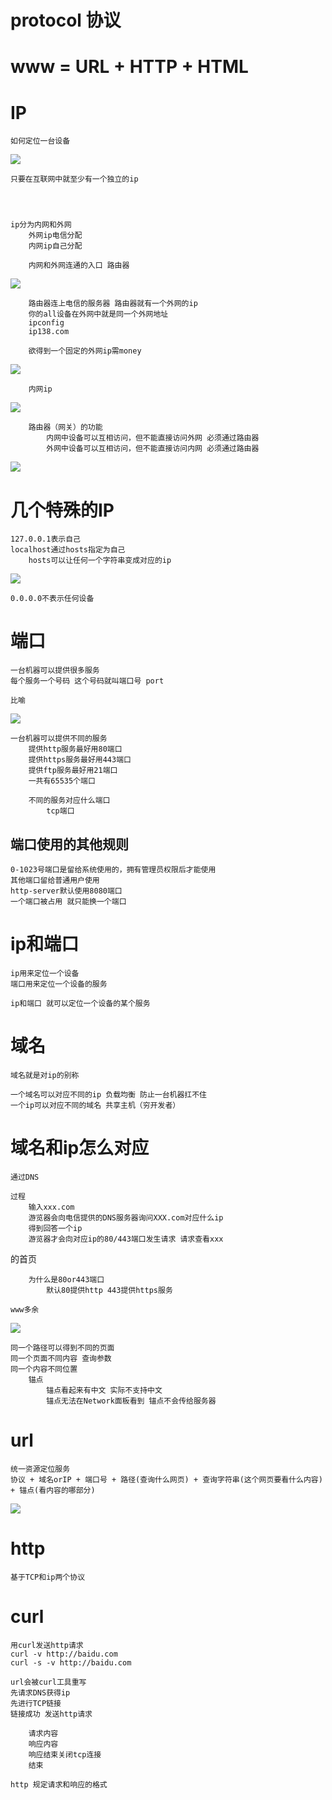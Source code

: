 # protocol 协议

# www = URL + HTTP + HTML

# IP
    如何定位一台设备
![](png/ip.png)

    只要在互联网中就至少有一个独立的ip




    ip分为内网和外网
        外网ip电信分配
        内网ip自己分配

        内网和外网连通的入口 路由器

![](png/ippp.png)

        路由器连上电信的服务器 路由器就有一个外网的ip
        你的all设备在外网中就是同一个外网地址
        ipconfig
        ip138.com

        欲得到一个固定的外网ip需money
![](png/outip.png)

        内网ip
![](png/inip.png)

        路由器（网关）的功能
            内网中设备可以互相访问，但不能直接访问外网 必须通过路由器
            外网中设备可以互相访问，但不能直接访问内网 必须通过路由器
![](png/QQQQQ.png)



# 几个特殊的IP

    127.0.0.1表示自己
    localhost通过hosts指定为自己
        hosts可以让任何一个字符串变成对应的ip
![](png/host.png)

    0.0.0.0不表示任何设备





# 端口
    一台机器可以提供很多服务
    每个服务一个号码 这个号码就叫端口号 port

    比喻
![](png/ppppppp.png)

    一台机器可以提供不同的服务
        提供http服务最好用80端口
        提供https服务最好用443端口
        提供ftp服务最好用21端口
        一共有65535个端口

        不同的服务对应什么端口
            tcp端口


## 端口使用的其他规则

    0-1023号端口是留给系统使用的，拥有管理员权限后才能使用
    其他端口留给普通用户使用
    http-server默认使用8080端口
    一个端口被占用 就只能换一个端口

# ip和端口
    
    ip用来定位一个设备
    端口用来定位一个设备的服务

    ip和端口 就可以定位一个设备的某个服务



# 域名
    域名就是对ip的别称

    一个域名可以对应不同的ip 负载均衡 防止一台机器扛不住
    一个ip可以对应不同的域名 共享主机（穷开发者）

# 域名和ip怎么对应

    通过DNS

    过程
        输入xxx.com
        游览器会向电信提供的DNS服务器询问XXX.com对应什么ip 
        得到回答一个ip    
        游览器才会向对应ip的80/443端口发生请求 请求查看xxx
的首页

        为什么是80or443端口
            默认80提供http 443提供https服务

    www多余
![](png/ww.png)


    同一个路径可以得到不同的页面
    同一个页面不同内容 查询参数
    同一个内容不同位置
        锚点
            锚点看起来有中文 实际不支持中文
            锚点无法在Network面板看到 锚点不会传给服务器


# url
    统一资源定位服务
    协议 + 域名orIP + 端口号 + 路径(查询什么网页) + 查询字符串(这个网页要看什么内容) + 锚点(看内容的哪部分)

![](png/url.png)


# http
    
    基于TCP和ip两个协议

# curl

    用curl发送http请求
    curl -v http://baidu.com
    curl -s -v http://baidu.com

    url会被curl工具重写
    先请求DNS获得ip
    先进行TCP链接
    链接成功 发送http请求

        请求内容
        响应内容
        响应结束关闭tcp连接
        结束

    http 规定请求和响应的格式